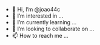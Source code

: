 - 👋 Hi, I’m @joao44c
- 👀 I’m interested in ...
- 🌱 I’m currently learning ...
- 💞️ I’m looking to collaborate on ...
- 📫 How to reach me ...

<!---
joao44c/joao44c is a ✨ special ✨ repository because its `README.md` (this file) appears on your GitHub profile.
You can click the Preview link to take a look at your changes.
--->
